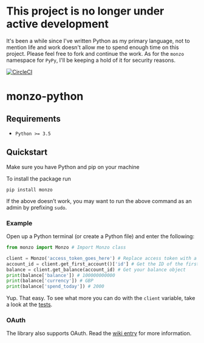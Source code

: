 # This project is no longer under active development

It's been a while since I've written Python as my primary language, not to mention life and work doesn't allow me to spend enough time on this project. Please feel free to fork and continue the work. As for the `monzo` namespace for `PyPy`, I'll be keeping a hold of it for security reasons.

[![CircleCI](https://circleci.com/gh/muyiwaolu/monzo-python/tree/dev.svg?style=svg)](https://circleci.com/gh/muyiwaolu/monzo-python/tree/dev)
# monzo-python

## Requirements

* `Python >= 3.5`

## Quickstart
Make sure you have Python and pip on your machine

To install the package run

`pip install monzo`

If the above doesn’t work, you may want to run the above command as an admin by prefixing `sudo`.

### Example
Open up a Python terminal (or create a Python file) and enter the following:

```python
from monzo import Monzo # Import Monzo class

client = Monzo('access_token_goes_here') # Replace access token with a valid token found at: https://developers.monzo.com/
account_id = client.get_first_account()['id'] # Get the ID of the first account linked to the access token
balance = client.get_balance(account_id) # Get your balance object
print(balance['balance']) # 100000000000
print(balance['currency']) # GBP
print(balance['spend_today']) # 2000
```

Yup. That easy. To see what more you can do with the `client` variable, take a look at the [tests](https://github.com/muyiwaolu/monzo-python/blob/master/tests/test_api_endpoints.py).

### OAuth

The library also supports OAuth. Read the [wiki entry](https://github.com/muyiwaolu/monzo-python/wiki/OAuth) for more information.

